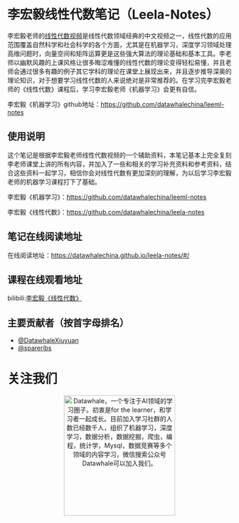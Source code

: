 # 李宏毅线性代数笔记（Leela-Notes）
李宏毅老师的[线性代数视频](https://www.bilibili.com/video/av64160249?from=search&seid=3301869198468514506)是线性代数领域经典的中文视频之一，线性代数的应用范围覆盖自然科学和社会科学的各个方面，尤其是在机器学习，深度学习领域处理高维问题时，向量空间和矩阵运算更是这些强大算法的理论基础和基本工具。李老师以幽默风趣的上课风格让很多晦涩难懂的线性代数的理论变得轻松易懂，并且老师会通过很多有趣的例子其它学科的理论在课堂上展现出来，并且逐步推导深奥的理论知识，对于想要学习线性代数的人来说绝对是非常推荐的。在学习完李宏毅老师的《线性代数》课程后，学习李宏毅老师《机器学习》会更有自信。

李宏毅《机器学习》github地址：https://github.com/datawhalechina/leeml-notes

## 使用说明
这个笔记是根据李宏毅老师线性代数视频的一个辅助资料，本笔记基本上完全复刻李老师课堂上讲的所有内容，并加入了一些和相关的学习补充资料和参考资料，结合这些资料一起学习，相信你会对线性代数有更加深刻的理解，为以后学习李宏毅老师的机器学习课程打下了基础。

李宏毅《机器学习》：https://github.com/datawhalechina/leeml-notes

李宏毅《线性代数》：https://github.com/datawhalechina/leela-notes

## 笔记在线阅读地址
在线阅读地址：https://datawhalechina.github.io/leela-notes/#/
## 课程在线观看地址
bilibili:[李宏毅《线性代数》](https://www.bilibili.com/video/av64160249?from=search&seid=3301869198468514506)

## 主要贡献者（按首字母排名）
-  [@DatawhaleXiuyuan](https://github.com/DatawhaleXiuyuan)
- [@spareribs](https://github.com/spareribs)



# 关注我们

<div align=center><img src="https://raw.githubusercontent.com/datawhalechina/pumpkin-book/master/res/qrcode.jpeg" width = "250" height = "270" alt="Datawhale，一个专注于AI领域的学习圈子。初衷是for the learner，和学习者一起成长。目前加入学习社群的人数已经数千人，组织了机器学习，深度学习，数据分析，数据挖掘，爬虫，编程，统计学，Mysql，数据竞赛等多个领域的内容学习，微信搜索公众号Datawhale可以加入我们。"></div>









